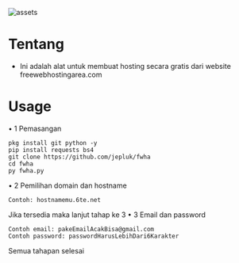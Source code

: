 ![assets](https://github.com/jepluk/fwha/blob/6d443eec6a5ef4a7f88246fec42fd2f9b6eb3dbf/assests/IMG_20231002_204407.JPG)

# Tentang
- Ini adalah alat untuk membuat hosting secara gratis dari website freewebhostingarea.com

# Usage

• 1 Pemasangan
```
pkg install git python -y
pip install requests bs4
git clone https://github.com/jepluk/fwha
cd fwha
py fwha.py
```
• 2 Pemilihan domain dan hostname
```
Contoh: hostnamemu.6te.net
```
Jika tersedia maka lanjut tahap ke 3
• 3 Email dan password
```
Contoh email: pakeEmailAcakBisa@gmail.com
Contoh password: passwordHarusLebihDari6Karakter
```
Semua tahapan selesai
